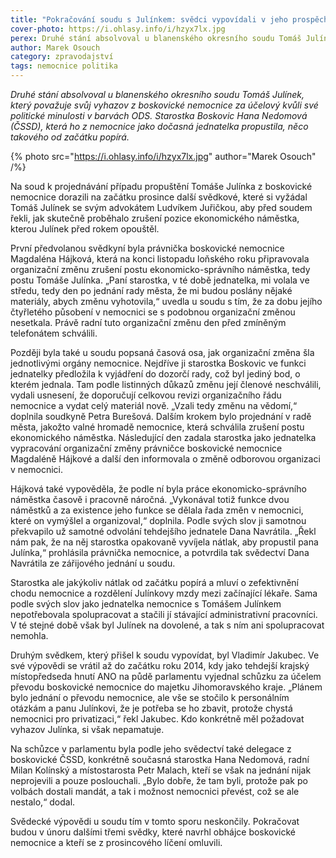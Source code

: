 ```yaml
---
title: "Pokračování soudu s Julínkem: svědci vypovídali v jeho prospěch"
cover-photo: https://i.ohlasy.info/i/hzyx7lx.jpg
perex: Druhé stání absolvoval u blanenského okresního soudu Tomáš Julínek, který považuje svůj vyhazov z boskovické nemocnice za účelový.
author: Marek Osouch
category: zpravodajství
tags: nemocnice politika
---
```


*Druhé stání absolvoval u blanenského okresního soudu Tomáš Julínek, který považuje svůj vyhazov z boskovické nemocnice za účelový kvůli své politické minulosti v barvách ODS. Starostka Boskovic Hana Nedomová (ČSSD), která ho z nemocnice jako dočasná jednatelka propustila, něco takového od začátku popírá.*

{% photo src="https://i.ohlasy.info/i/hzyx7lx.jpg" author="Marek Osouch" /%}

Na soud k projednávání případu propuštění Tomáše Julínka z boskovické nemocnice dorazili na začátku prosince další svědkové, které si vyžádal Tomáš Julínek se svým advokátem Ludvíkem Juřičkou, aby před soudem řekli, jak skutečně proběhalo zrušení pozice ekonomického náměstka, kterou Julínek před rokem opouštěl.

První předvolanou svědkyní byla právnička boskovické nemocnice Magdaléna Hájková, která na konci listopadu loňského roku připravovala organizační změnu zrušení postu ekonomicko-správního náměstka, tedy postu Tomáše Julínka. „Paní starostka, v té době jednatelka, mi volala ve středu, tedy den po jednání rady města, že mi budou poslány nějaké materiály, abych změnu vyhotovila,“ uvedla u soudu s tím, že za dobu jejího čtyřletého působení v nemocnici se s podobnou organizační změnou nesetkala. Právě radní tuto organizační změnu den před zmíněným telefonátem schválili.

Později byla také u soudu popsaná časová osa, jak organizační změna šla jednotlivými orgány nemocnice. Nejdříve ji starostka Boskovic ve funkci jednatelky předložila k vyjádření do dozorčí rady, což byl jediný bod, o kterém jednala. Tam podle listinných důkazů změnu její členové neschválili, vydali usnesení, že doporučují celkovou revizi organizačního řádu nemocnice a vydat celý materiál nově. „Vzali tedy změnu na vědomí,“ doplnila soudkyně Petra Burešová. Dalším krokem bylo projednání v radě města, jakožto valné hromadě nemocnice, která schválila zrušení postu ekonomického náměstka. Následující den zadala starostka jako jednatelka vypracování organizační změny právničce boskovické nemocnice Magdaléně Hájkové a další den informovala o změně odborovou organizaci v nemocnici.

Hájková také vypověděla, že podle ní byla práce ekonomicko-správního náměstka časově i pracovně náročná. „Vykonával totiž funkce dvou náměstků a za existence jeho funkce se dělala řada změn v nemocnici, které on vymýšlel a organizoval,“ doplnila. Podle svých slov ji samotnou překvapilo už samotné odvolání tehdejšího jednatele Dana Navrátila. „Řekl nám pak, že na něj starostka opakovaně vyvíjela nátlak, aby propustil pana Julínka,“ prohlásila právnička nemocnice, a potvrdila tak svědectví Dana Navrátila ze zářijového jednání u soudu.

Starostka ale jakýkoliv nátlak od začátku popírá a mluví o zefektivnění chodu nemocnice a rozdělení Julínkovy mzdy mezi začínající lékaře. Sama podle svých slov jako jednatelka nemocnice s Tomášem Julínkem nepotřebovala spolupracovat a stačili jí stávající administrativní pracovníci. V té stejné době však byl Julínek na dovolené, a tak s ním ani spolupracovat nemohla.

Druhým svědkem, který přišel k soudu vypovídat, byl Vladimír Jakubec. Ve své výpovědi se vrátil až do začátku roku 2014, kdy jako tehdejší krajský místopředseda hnutí ANO na půdě parlamentu vyjednal schůzku za účelem převodu boskovické nemocnice do majetku Jihomoravského kraje. „Plánem bylo jednání o převodu nemocnice, ale vše se stočilo k personálním otázkám a panu Julínkovi, že je potřeba se ho zbavit, protože chystá nemocnici pro privatizaci,“ řekl Jakubec. Kdo konkrétně měl požadovat vyhazov Julínka, si však nepamatuje.

Na schůzce v parlamentu byla podle jeho svědectví také delegace z boskovické ČSSD, konkrétně současná starostka Hana Nedomová, radní Milan Kolínský a místostarosta Petr Malach, kteří se však na jednání nijak neprojevili a pouze poslouchali. „Bylo dobře, že tam byli, protože pak po volbách dostali mandát, a tak i možnost nemocnici převést, což se ale nestalo,“ dodal.

Svědecké výpovědi u soudu tím v tomto sporu neskončily. Pokračovat budou v únoru dalšími třemi svědky, které navrhl obhájce boskovické nemocnice a kteří se z prosincového líčení omluvili. 
